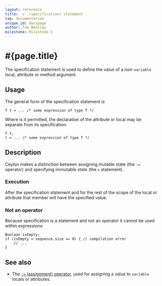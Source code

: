 ```yaml
---
layout: reference
title: `=` (specification) statement
tab: documentation
unique_id: docspage
author: Tom Bentley
milestone: Milestone 1
---
```


# #{page.title}

The specification statement is used to define the value of a non-`variable`
local, attribute or method argument.

## Usage 

The general form of the specification statement is

<!-- check:none -->
    T t = ... /* some expression of type T */

Where is it permitted, the declaration of the attribute or local may be 
separate from its specification:

<!-- check:none -->
    T t;
    t = ... /* some expression of type T */

## Description

Ceylon makes a distinction between assigning mutable state (the `:=` operator) 
and specifying immutable state (the `=` statement). 

### Execution

After the specification statement and for the rest of the scope of the local 
or attribute that member will have the specified value.

### Not an operator

Because specification is a 
statement and not an operator it cannot be used within expressions:

<!-- check:none -->
    Boolean isEmpty;
    if (isEmpty = sequence.size == 0) { // compilation error
        // ...
    }

## See also

* The [`:=` (assignment) operator](../../operator/assignment/), used for 
  assigning a value to `variable` locals or attributes.

